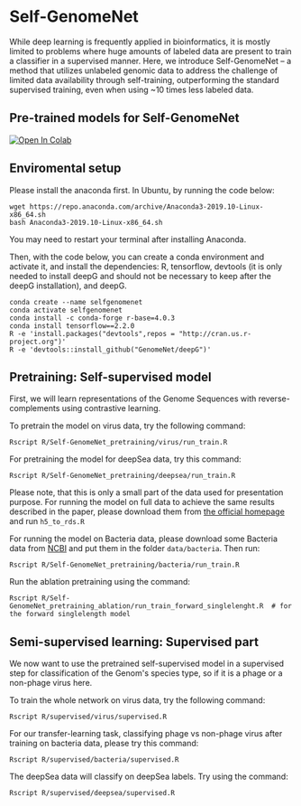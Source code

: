 # Self-GenomeNet

While deep learning is frequently applied in bioinformatics, it is mostly limited to problems where huge amounts of labeled data are present to train a classifier in a supervised manner. Here, we introduce Self-GenomeNet – a method that utilizes unlabeled genomic data to address the challenge of limited data availability through self-training, outperforming the standard supervised training, even when using ~10 times less labeled data.

## Pre-trained models for Self-GenomeNet
<a href="https://colab.research.google.com/drive/1gEm8WvOmN30X9LzH7VV53KDLpTqncpNr?usp=sharing" target="_parent"><img src="https://colab.research.google.com/assets/colab-badge.svg" alt="Open In Colab"/></a>
<!-- ADD TABLE? -->

## Enviromental setup

Please install the anaconda first.
In Ubuntu, by running the code below:
```
wget https://repo.anaconda.com/archive/Anaconda3-2019.10-Linux-x86_64.sh
bash Anaconda3-2019.10-Linux-x86_64.sh
```
You may need to restart your terminal after installing Anaconda.

Then, with the code below, you can create a conda environment and activate it, and install the dependencies: R, tensorflow, devtools (it is only needed to install deepG and should not be necessary to keep after the deepG installation), and deepG.

```
conda create --name selfgenomenet
conda activate selfgenomenet
conda install -c conda-forge r-base=4.0.3
conda install tensorflow==2.2.0
R -e 'install.packages("devtools",repos = "http://cran.us.r-project.org")'
R -e 'devtools::install_github("GenomeNet/deepG")'
```



## Pretraining: Self-supervised model

First, we will learn representations of the Genome Sequences with reverse-complements using contrastive learning.

To pretrain the model on virus data, try the following command:

```
Rscript R/Self-GenomeNet_pretraining/virus/run_train.R
```

For pretraining the model for deepSea data, try this command: 

```
Rscript R/Self-GenomeNet_pretraining/deepsea/run_train.R
```
Please note, that this is only a small part of the data used for presentation purpose. For running the model on full data to achieve the same results described in the paper, please download them from [the official homepage](http://deepsea.princeton.edu/job/analysis/create/) and run ``h5_to_rds.R``


For running the model on Bacteria data, please download some Bacteria data from [NCBI](https://www.ncbi.nlm.nih.gov/assembly/) and put them in the folder ``data/bacteria``. Then run:

```
Rscript R/Self-GenomeNet_pretraining/bacteria/run_train.R
```

Run the ablation pretraining using the command:

```
Rscript R/Self-GenomeNet_pretraining_ablation/run_train_forward_singlelenght.R  # for the forward singlelength model
```

## Semi-supervised learning: Supervised part

We now want to use the pretrained self-supervised model in a supervised step for classification of the Genom's species type, so if it is a phage or a non-phage virus here. 

To train the whole network on virus data, try the following command:

```
Rscript R/supervised/virus/supervised.R
```

For our transfer-learning task, classifying phage vs non-phage virus after training on bacteria data, please try this command:
```
Rscript R/supervised/bacteria/supervised.R
```

The deepSea data will classify on deepSea labels. Try using the command:
```
Rscript R/supervised/deepsea/supervised.R
```

